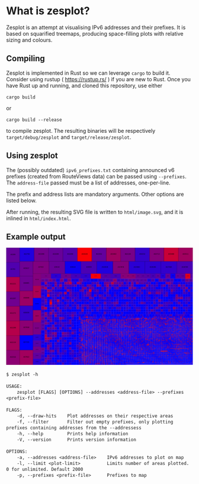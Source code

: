 # What is zesplot?

Zesplot is an attempt at visualising IPv6 addresses and their prefixes. It is
based on squarified treemaps, producing space-filling plots with relative
sizing and colours. 


## Compiling

Zesplot is implemented in Rust so we can leverage `cargo` to build it. Consider
using rustup ( https://rustup.rs/ ) if you are new to Rust. Once you have Rust
up and running, and cloned this repository, use either

	cargo build

or

	cargo build --release

to compile zesplot. The resulting binaries will be respectively
`target/debug/zesplot` and `target/release/zesplot`.

## Using zesplot

The (possibly outdated) `ipv6_prefixes.txt` containing announced v6 prefixes
(created from RouteViews data) can be passed using `--prefixes`. The
`address-file` passed must be a list of addresses, one-per-line.

The prefix and address lists are mandatory arguments. Other options are listed
below.

After running, the resulting SVG file is written to `html/image.svg`, and it is
inlined in `html/index.html`.


## Example output


![zesplot example output](doc/example_output.png)


```
$ zesplot -h

USAGE:
    zesplot [FLAGS] [OPTIONS] --addresses <address-file> --prefixes <prefix-file>

FLAGS:
    -d, --draw-hits    Plot addresses on their respective areas
    -f, --filter       Filter out empty prefixes, only plotting prefixes containing addresses from the --addressess
    -h, --help         Prints help information
    -V, --version      Prints version information

OPTIONS:
    -a, --addresses <address-file>    IPv6 addresses to plot on map
    -l, --limit <plot-limit>          Limits number of areas plotted. 0 for unlimited. Default 2000
    -p, --prefixes <prefix-file>      Prefixes to map
```
